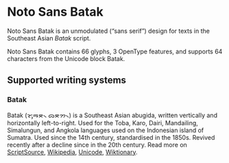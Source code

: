 
# Noto Sans Batak

Noto Sans Batak is an unmodulated (“sans serif”) design for texts in the Southeast Asian _Batak_ script. 

Noto Sans Batak contains 66 glyphs, 3 OpenType features, and supports 64 characters from the Unicode block Batak.


## Supported writing systems


### Batak

Batak (ᯘᯮᯒᯖ᯲ ᯅᯖᯂ᯲) is a Southeast Asian abugida, written vertically and horizontally left-to-right. Used for the Toba, Karo, Dairi, Mandailing, Simalungun, and Angkola languages used on the Indonesian island of Sumatra. Used since the 14th century, standardised in the 1850s. Revived recently after a decline since in the 20th century. Read more on [ScriptSource](https://scriptsource.org/scr/Batk), [Wikipedia](https://en.wikipedia.org/wiki/ISO_15924:Batk), [Unicode](https://www.unicode.org/versions/Unicode13.0.0/ch17.pdf#G27226), [Wiktionary](https://en.wiktionary.org/wiki/Category:Batak_script).

